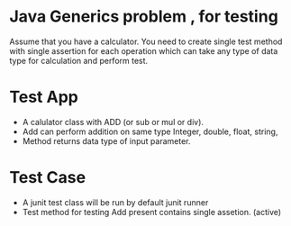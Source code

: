 # Java Generics problem , for testing
Assume that you have a calculator. You need to create single test method with single assertion for each operation which can take any type of data type for calculation and perform test. 


# Test App
- A calulator class with ADD (or sub or mul or div). 
- Add can perform addition on same type Integer, double, float, string, 
- Method returns data type of input parameter. 

# Test Case 
- A junit test class will be run by default junit runner 
- Test method for testing Add present contains single assetion. (active) 